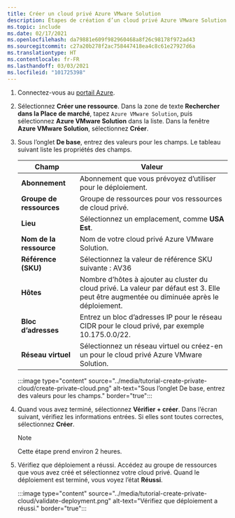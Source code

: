 ```yaml
---
title: Créer un cloud privé Azure VMware Solution
description: Étapes de création d’un cloud privé Azure VMware Solution à l’aide du portail Azure.
ms.topic: include
ms.date: 02/17/2021
ms.openlocfilehash: da79881e609f982960468a8f26c98178f972ad43
ms.sourcegitcommit: c27a20b278f2ac758447418ea4c8c61e27927d6a
ms.translationtype: HT
ms.contentlocale: fr-FR
ms.lasthandoff: 03/03/2021
ms.locfileid: "101725398"
---
```

<!-- Used in deploy-azure-vmware-solution.md and tutorial-create-private-cloud.md -->

1. Connectez-vous au [portail Azure](https://portal.azure.com).

1. Sélectionnez **Créer une ressource**. Dans la zone de texte **Rechercher dans la Place de marché**, tapez `Azure VMware Solution`, puis sélectionnez **Azure VMware Solution** dans la liste. Dans la fenêtre **Azure VMware Solution**, sélectionnez **Créer**.

1. Sous l’onglet **De base**, entrez des valeurs pour les champs. Le tableau suivant liste les propriétés des champs.

   | Champ   | Valeur  |
   | ---| --- |
   | **Abonnement** | Abonnement que vous prévoyez d’utiliser pour le déploiement.|
   | **Groupe de ressources** | Groupe de ressources pour vos ressources de cloud privé. |
   | **Lieu** | Sélectionnez un emplacement, comme **USA Est**.|
   | **Nom de la ressource** | Nom de votre cloud privé Azure VMware Solution. |
   | **Référence (SKU)** | Sélectionnez la valeur de référence SKU suivante : AV36 |
   | **Hôtes** | Nombre d’hôtes à ajouter au cluster du cloud privé. La valeur par défaut est 3. Elle peut être augmentée ou diminuée après le déploiement.  |
   | **Bloc d’adresses** | Entrez un bloc d’adresses IP pour le réseau CIDR pour le cloud privé, par exemple 10.175.0.0/22. |
   | **Réseau virtuel** | Sélectionnez un réseau virtuel ou créez-en un pour le cloud privé Azure VMware Solution.  |

   :::image type="content" source="../media/tutorial-create-private-cloud/create-private-cloud.png" alt-text="Sous l’onglet De base, entrez des valeurs pour les champs." border="true":::

1. Quand vous avez terminé, sélectionnez **Vérifier + créer**. Dans l’écran suivant, vérifiez les informations entrées. Si elles sont toutes correctes, sélectionnez **Créer**.

   > [!NOTE]
   > Cette étape prend environ 2 heures. 

1. Vérifiez que déploiement a réussi. Accédez au groupe de ressources que vous avez créé et sélectionnez votre cloud privé.  Quand le déploiement est terminé, vous voyez l’état **Réussi**. 

   :::image type="content" source="../media/tutorial-create-private-cloud/validate-deployment.png" alt-text="Vérifiez que déploiement a réussi." border="true":::